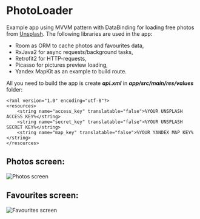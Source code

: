 # PhotoLoader

Example app using MVVM pattern with DataBinding for loading free photos from [Unsplash](https://unsplash.com/). The following libraries are used in the app:
- Room as ORM to cache photos and favourites data,
- RxJava2 for async requests/background tasks,
- Retrofit2 for HTTP-requests,
- Picasso for pictures preview loading,
- Yandex MapKit as an example to build route.

All you need to build the app is create ***api.xml*** in ***app/src/main/res/values*** folder:
```
<?xml version="1.0" encoding="utf-8"?>
<resources>
    <string name="access_key" translatable="false">%YOUR UNSPLASH ACCESS KEY%</string>
    <string name="secret_key" translatable="false">%YOUR UNSPLASH SECRET KEY%</string>
    <string name="map_key" translatable="false">%YOUR YANDEX MAP KEY%</string>
</resources>
```
## Photos screen:
![Photos screen](Photos.gif)

## Favourites screen:
![Favourites screen](Favourites.gif)
